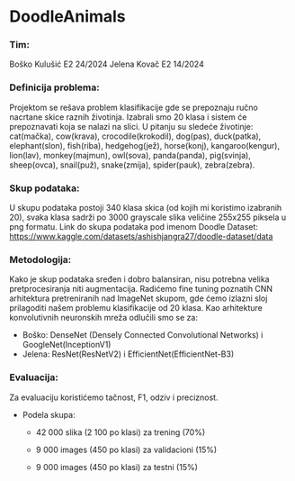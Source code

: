 # DoodleAnimals

### Tim:
Boško Kulušić E2 24/2024
Jelena Kovač  E2 14/2024

### Definicija problema:
Projektom se rešava problem klasifikacije gde se prepoznaju ručno nacrtane skice raznih životinja. Izabrali smo 20 klasa i sistem će prepoznavati koja se nalazi na slici. U pitanju su sledeće životinje: cat(mačka), cow(krava), crocodile(krokodil), dog(pas), duck(patka), elephant(slon), fish(riba), hedgehog(jež), horse(konj), kangaroo(kengur), lion(lav), monkey(majmun), owl(sova), panda(panda), pig(svinja), sheep(ovca), snail(puž), snake(zmija), spider(pauk), zebra(zebra).

### Skup podataka:
U skupu podataka postoji 340 klasa skica (od kojih mi koristimo izabranih 20), svaka klasa sadrži po 3000 grayscale slika veličine 255x255 piksela u png formatu. 
Link do skupa podataka pod imenom Doodle Dataset: https://www.kaggle.com/datasets/ashishjangra27/doodle-dataset/data

### Metodologija:
Kako je skup podataka sređen i dobro balansiran, nisu potrebna velika pretprocesiranja niti augmentacija. Radićemo fine tuning poznatih CNN arhitektura pretreniranih nad ImageNet skupom, gde ćemo izlazni sloj prilagoditi našem problemu klasifikacije od 20 klasa. Kao arhitekture konvolutivnih neuronskih mreža odlučili smo se za:
 * Boško: DenseNet (Densely Connected Convolutional Networks) i GoogleNet(InceptionV1)
 * Jelena: ResNet(ResNetV2) i EfficientNet(EfficientNet-B3)
 
### Evaluacija:
Za evaluaciju koristićemo tačnost, F1, odziv i preciznost.
 * Podela skupa:
	* 42 000 slika (2 100 po klasi) za trening (70%)

	* 9 000 images (450 po klasi) za validacioni (15%)

	* 9 000 images (450 po klasi) za testni (15%)
